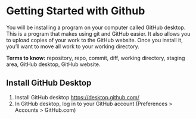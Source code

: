 # Getting Started with Github
You will be installing a program on your computer called GitHub desktop. This is a program that makes using git and GitHub easier. It also allows you to upload copies of your work to the GitHub website. Once you install it, you’ll want to move all work to your working directory.

**Terms to know:** repository, repo, commit, diff, working directory, staging area, GitHub desktop, GitHub website.

## Install GitHub Desktop
1. Install GitHub desktop https://desktop.github.com/
2. In GitHub desktop, log in to your GitHub account (Preferences > Accounts > GitHub.com)
